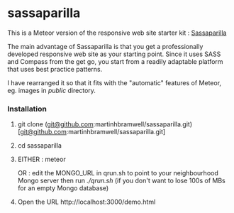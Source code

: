 # sassaparilla
This is a Meteor version of the responsive web site starter kit : [Sassaparilla ](https://github.com/fffunction/sassaparilla/blob/master/README.md#sassaparilla)

The main advantage of Sassaparilla is that you get a professionally developed responsive web site as your starting point.  Since it uses SASS and Compass from the get go, you start from a readily adaptable platform that uses best practice patterns.

I have rearranged it so that it fits with the "automatic" features of Meteor, eg. images in _public_ directory.

### Installation

 1. git clone (git@github.com:martinhbramwell/sassaparilla.git)[git@github.com:martinhbramwell/sassaparilla.git]
 2. cd sassaparilla
 3. EITHER : meteor

    OR : edit the MONGO_URL in qrun.sh to point to your neighbourhood Mongo server then run _./qrun.sh_  (if you don't want to lose 100s of MBs for an empty Mongo database)

 4. Open the URL  http://localhost:3000/demo.html

 
 
